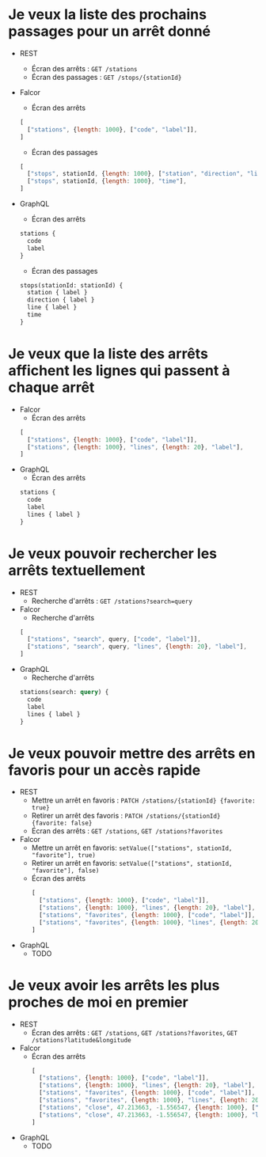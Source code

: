 # Je veux la liste des prochains passages pour un arrêt donné

- REST
  - Écran des arrêts : `GET /stations`
  - Écran des passages : `GET /stops/{stationId}`

- Falcor
  - Écran des arrêts
  ```js
  [
    ["stations", {length: 1000}, ["code", "label"]],
  ]
  ```
  - Écran des passages
  ```js
  [
    ["stops", stationId, {length: 1000}, ["station", "direction", "line"], "label"],
    ["stops", stationId, {length: 1000}, "time"],
  ]
  ```

- GraphQL
  - Écran des arrêts
  ```graphql
  stations {
    code
    label
  }
  ```
  - Écran des passages
  ```graphql
  stops(stationId: stationId) {
    station { label }
    direction { label }
    line { label }
    time
  }
  ```

# Je veux que la liste des arrêts affichent les lignes qui passent à chaque arrêt

- Falcor
  - Écran des arrêts
  ```js
  [
    ["stations", {length: 1000}, ["code", "label"]],
    ["stations", {length: 1000}, "lines", {length: 20}, "label"],
  ]
  ```
- GraphQL
  - Écran des arrêts
  ```graphql
  stations {
    code
    label
    lines { label }
  }
  ```

# Je veux pouvoir rechercher les arrêts textuellement

- REST
  - Recherche d'arrêts : `GET /stations?search=query`
- Falcor
  - Recherche d'arrêts
  ```js
  [
    ["stations", "search", query, ["code", "label"]],
    ["stations", "search", query, "lines", {length: 20}, "label"],
  ]
  ```
- GraphQL
  - Recherche d'arrêts
  ```graphql
  stations(search: query) {
    code
    label
    lines { label }
  }
  ```

# Je veux pouvoir mettre des arrêts en favoris pour un accès rapide

- REST
  - Mettre un arrêt en favoris : `PATCH /stations/{stationId} {favorite: true}`
  - Retirer un arrêt des favoris : `PATCH /stations/{stationId} {favorite: false}`
  - Écran des arrêts : `GET /stations`, `GET /stations?favorites`
- Falcor
  - Mettre un arrêt en favoris: `setValue(["stations", stationId, "favorite"], true)`
  - Retirer un arrêt en favoris: `setValue(["stations", stationId, "favorite"], false)`
  - Écran des arrêts
    ```js
    [
      ["stations", {length: 1000}, ["code", "label"]],
      ["stations", {length: 1000}, "lines", {length: 20}, "label"],
      ["stations", "favorites", {length: 1000}, ["code", "label"]],
      ["stations", "favorites", {length: 1000}, "lines", {length: 20}, "label"],
    ]
    ```
- GraphQL
  - TODO

# Je veux avoir les arrêts les plus proches de moi en premier

- REST
  - Écran des arrêts : `GET /stations`, `GET /stations?favorites`, `GET /stations?latitude&longitude`
- Falcor
  - Écran des arrêts
    ```js
    [
      ["stations", {length: 1000}, ["code", "label"]],
      ["stations", {length: 1000}, "lines", {length: 20}, "label"],
      ["stations", "favorites", {length: 1000}, ["code", "label"]],
      ["stations", "favorites", {length: 1000}, "lines", {length: 20}, "label"],
      ["stations", "close", 47.213663, -1.556547, {length: 1000}, ["code", "label"]],
      ["stations", "close", 47.213663, -1.556547, {length: 1000}, "lines", {length: 20}, "label"],
    ]
    ```
- GraphQL
  - TODO
